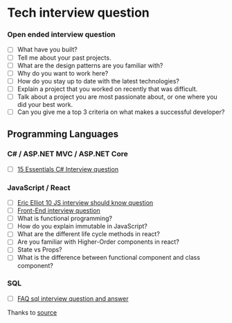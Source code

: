 # Tech interview question

### Open ended interview question

- [ ] What have you built?
- [ ] Tell me about your past projects.
- [ ] What are the design patterns are you familiar with?
- [ ] Why do you want to work here?
- [ ] How do you stay up to date with the latest technologies?
- [ ] Explain a project that you worked on recently that was difficult.
- [ ] Talk about a project you are most passionate about, or one where you did your best work.
- [ ] Can you give me a top 3 criteria on what makes a successful developer?

## Programming Languages

### C# / ASP.NET MVC / ASP.NET Core

- [ ] [15 Essentials C# Interview question](http://www.dotnetfunda.com/interviews/cat/6/csharp)

### JavaScript / React

- [ ] [Eric Elliot 10 JS interview should know question](https://medium.com/javascript-scene/10-interview-questions-every-javascript-developer-should-know-6fa6bdf5ad95)
- [ ] [Front-End interview question](https://github.com/yangshun/front-end-interview-handbook)
- [ ] What is functional programming?
- [ ] How do you explain immutable in JavaScript?
- [ ] What are the different life cycle methods in react?
- [ ] Are you familiar with Higher-Order components in react?
- [ ] State vs Props?
- [ ] What is the difference between functional component and class component?

### SQL 
- [ ] [FAQ sql interview question and answer](http://www.java67.com/2013/04/10-frequently-asked-sql-query-interview-questions-answers-database.html)

Thanks to [source](https://github.com/MaximAbramchuck/awesome-interview-questions)


